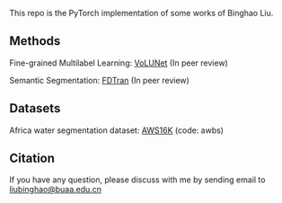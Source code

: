 This repo is the PyTorch implementation of some works of Binghao Liu.

## Methods
Fine-grained Multilabel Learning:
[VoLUNet](https://github.com/cv516Buaa/BinghaoLiu/tree/main/VoLUNet) (In peer review)

Semantic Segmentation:
[FDTran](https://github.com/cv516Buaa/BinghaoLiu/tree/main/FDTran) (In peer review)

## Datasets
Africa water segmentation dataset:
[AWS16K](https://pan.baidu.com/s/1_YdbGiGYKNv-lfhd2C5KlA) (code: awbs)

## Citation

If you have any question, please discuss with me by sending email to liubinghao@buaa.edu.cn
